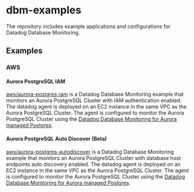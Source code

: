# dbm-examples

The repository includes example applications and configurations for Datadog Database Monitoring.

## Examples

### AWS

#### Aurora PostgreSQL IAM

[aws/aurora-postgres-iam](aws/aurora-postgres-iam) is a Datadog Database Monitoring example that monitors an Aurora PostgreSQL Cluster with IAM authentication enabled. The datadog agent is deployed on an EC2 instance in the same VPC as the Aurora PostgreSQL Cluster. The agent is configured to monitor the Aurora PostgreSQL Cluster using the [Datadog Database Monitoring for Aurora managed Postgres](https://docs.datadoghq.com/database_monitoring/setup_postgres/aurora/?tab=postgres10).

#### Aurora PostgreSQL Auto Discover (Beta)

[aws/aurora-postgres-autodiscover](aws/aurora-postgres-autodiscover) is a Datadog Database Monitoring example that monitors an Aurora PostgreSQL Cluster with database host endpoints auto discovery enabled. The datadog agent is deployed on an EC2 instance in the same VPC as the Aurora PostgreSQL Cluster. The agent is configured to monitor the Aurora PostgreSQL Cluster using the [Datadog Database Monitoring for Aurora managed Postgres](https://docs.datadoghq.com/database_monitoring/setup_postgres/aurora/?tab=postgres10).
